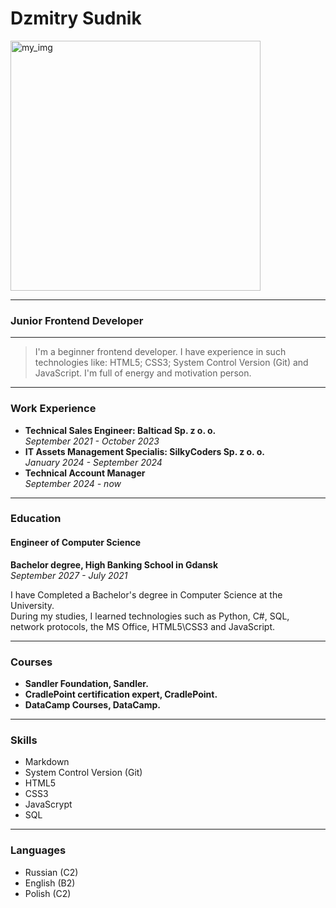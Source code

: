 # Dzmitry Sudnik
<img src="/CV_Markdown/myimg.jpeg" alt="my_img" width="400"> <br>
___
### Junior Frontend Developer <br>
---- 
> I'm a beginner frontend developer. I have experience in such technologies like: HTML5; CSS3; System Control Version (Git) and JavaScript. I'm full of energy and motivation person. <br>
--- 
### Work Experience   
- **Technical Sales Engineer: Balticad Sp. z o. o.**   
*September 2021 - October 2023*   
- **IT Assets Management Specialis: SilkyCoders Sp. z o. o.**   
*January 2024 - September 2024*   
- **Technical Account Manager**   
*September 2024 - now* <br>
---  
### Education   
#### Engineer of Computer Science <br>
**Bachelor degree, High Banking School in Gdansk**   
*September 2027 - July 2021* <br>   

I have Completed a Bachelor's degree in Computer Science at the University.   
During my studies, I learned technologies such as Python, C#, SQL, network protocols, the MS Office, HTML5\CSS3 and JavaScript.   
***
### Courses 
- **Sandler Foundation, Sandler.**      
- **CradlePoint certification expert, CradlePoint.**   
- **DataCamp Courses, DataCamp.** <br>
---
### Skills
- Markdown
- System Control Version (Git)
- HTML5
- CSS3
- JavaScrypt
- SQL <br>
***
### Languages 
- Russian (C2)
- English (B2)
- Polish (C2)

  

